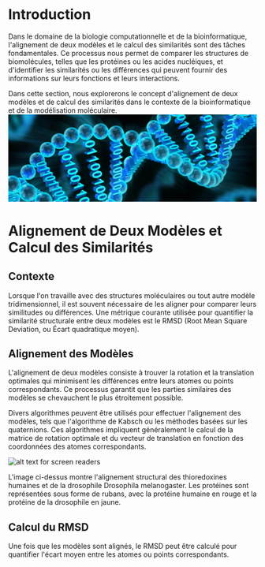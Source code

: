 # Introduction

Dans le domaine de la biologie computationnelle et de la bioinformatique, l'alignement de deux modèles et le calcul des similarités sont des tâches fondamentales. Ce processus nous permet de comparer les structures de biomolécules, telles que les protéines ou les acides nucléiques, et d'identifier les similarités ou les différences qui peuvent fournir des informations sur leurs fonctions et leurs interactions.

Dans cette section, nous explorerons le concept d'alignement de deux modèles et de calcul des similarités dans le contexte de la bioinformatique et de la modélisation moléculaire.
![](../assets/Bioinformatics_Banner_1140x400.webp)
# Alignement de Deux Modèles et Calcul des Similarités

## Contexte

Lorsque l'on travaille avec des structures moléculaires ou tout autre modèle tridimensionnel, il est souvent nécessaire de les aligner pour comparer leurs similitudes ou différences. Une métrique courante utilisée pour quantifier la similarité structurale entre deux modèles est le RMSD (Root Mean Square Deviation, ou Écart quadratique moyen).

## Alignement des Modèles

L'alignement de deux modèles consiste à trouver la rotation et la translation optimales qui minimisent les différences entre leurs atomes ou points correspondants. Ce processus garantit que les parties similaires des modèles se chevauchent le plus étroitement possible.

Divers algorithmes peuvent être utilisés pour effectuer l'alignement des modèles, tels que l'algorithme de Kabsch ou les méthodes basées sur les quaternions. Ces algorithmes impliquent généralement le calcul de la matrice de rotation optimale et du vecteur de translation en fonction des coordonnées des atomes correspondants.

![alt text for screen readers](../assets/Alignment_of_thioredoxins2.png)

L'image ci-dessus montre l'alignement structural des thioredoxines humaines et de la drosophile Drosophila melanogaster. Les protéines sont représentées sous forme de rubans, avec la protéine humaine en rouge et la protéine de la drosophile en jaune.
## Calcul du RMSD

Une fois que les modèles sont alignés, le RMSD peut être calculé pour quantifier l'écart moyen entre les atomes ou points correspondants. 
